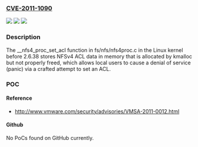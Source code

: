 ### [CVE-2011-1090](https://cve.mitre.org/cgi-bin/cvename.cgi?name=CVE-2011-1090)
![](https://img.shields.io/static/v1?label=Product&message=n%2Fa&color=blue)
![](https://img.shields.io/static/v1?label=Version&message=n%2Fa&color=blue)
![](https://img.shields.io/static/v1?label=Vulnerability&message=n%2Fa&color=brighgreen)

### Description

The __nfs4_proc_set_acl function in fs/nfs/nfs4proc.c in the Linux kernel before 2.6.38 stores NFSv4 ACL data in memory that is allocated by kmalloc but not properly freed, which allows local users to cause a denial of service (panic) via a crafted attempt to set an ACL.

### POC

#### Reference
- http://www.vmware.com/security/advisories/VMSA-2011-0012.html

#### Github
No PoCs found on GitHub currently.

